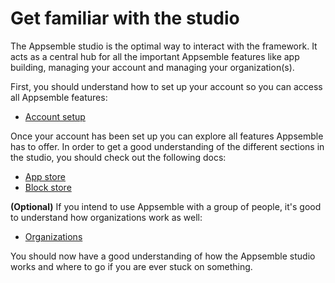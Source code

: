 # Get familiar with the studio

The Appsemble studio is the optimal way to interact with the framework. It acts as a central hub for
all the important Appsemble features like app building, managing your account and managing your
organization(s).

First, you should understand how to set up your account so you can access all Appsemble features:

- [Account setup](/docs/studio/account-setup.md)

Once your account has been set up you can explore all features Appsemble has to offer. In order to
get a good understanding of the different sections in the studio, you should check out the following
docs:

- [App store](/docs/studio/app-store.md)
- [Block store](/docs/studio/block-store.md)

**(Optional)** If you intend to use Appsemble with a group of people, it's good to understand how
organizations work as well:

- [Organizations](/docs/studio/organizations.md)

You should now have a good understanding of how the Appsemble studio works and where to go if you
are ever stuck on something.
